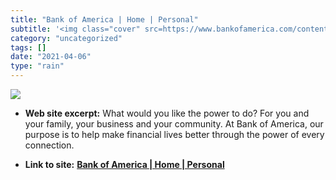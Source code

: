 ```yaml
---
title: "Bank of America | Home | Personal"
subtitle: '<img class="cover" src=https://www.bankofamerica.com/content/images/ContextualSiteGraphics/Logos/en_...'
category: "uncategorized"
tags: []
date: "2021-04-06"
type: "rain"
---
```

<img class="cover" src=https://www.bankofamerica.com/content/images/ContextualSiteGraphics/Logos/en_US/logos/colored_flagscape-v2.png>



* **Web site excerpt:** What would you like the power to do? For you and your family, your business and your community. At Bank of America, our purpose is to help make financial lives better through the power of every connection.

* **Link to site:** **[Bank of America | Home | Personal](http://www.bankofamerica.com)**